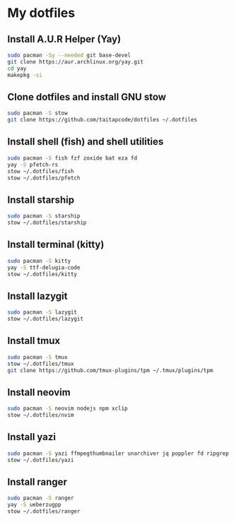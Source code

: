 # My dotfiles

## Install A.U.R Helper (Yay)

```bash
sudo pacman -Sy --needed git base-devel
git clone https://aur.archlinux.org/yay.git
cd yay
makepkg -si
```

## Clone dotfiles and install GNU stow

```bash
sudo pacman -S stow
git clone https://github.com/taitapcode/dotfiles ~/.dotfiles
```

## Install shell (fish) and shell utilities

```bash
sudo pacman -S fish fzf zoxide bat eza fd
yay -S pfetch-rs
stow ~/.dotfiles/fish
stow ~/.dotfiles/pfetch
```

## Install starship

```bash
sudo pacman -S starship
stow ~/.dotfiles/starship
```

## Install terminal (kitty)

```bash
sudo pacman -S kitty
yay -S ttf-delugia-code
stow ~/.dotfiles/kitty
```

## Install lazygit

```bash
sudo pacman -S lazygit
stow ~/.dotfiles/lazygit
```

## Install tmux

```bash
sudo pacman -S tmux
stow ~/.dotfiles/tmux
git clone https://github.com/tmux-plugins/tpm ~/.tmux/plugins/tpm
```

## Install neovim

```bash
sudo pacman -S neovim nodejs npm xclip
stow ~/.dotfiles/nvim
```

## Install yazi

```bash
sudo pacman -S yazi ffmpegthumbnailer unarchiver jq poppler fd ripgrep fzf zoxide
stow ~/.dotfiles/yazi
```

## Install ranger

```bash
sudo pacman -S ranger
yay -S ueberzugpp
stow ~/.dotfiles/ranger
```
